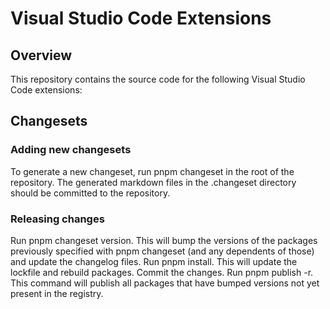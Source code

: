 # Visual Studio Code Extensions

## Overview

This repository contains the source code for the following Visual Studio Code extensions:


## Changesets

### Adding new changesets

To generate a new changeset, run pnpm changeset in the root of the repository. The generated markdown files in the .changeset directory should be committed to the repository.

### Releasing changes

Run pnpm changeset version. This will bump the versions of the packages previously specified with pnpm changeset (and any dependents of those) and update the changelog files.
Run pnpm install. This will update the lockfile and rebuild packages.
Commit the changes.
Run pnpm publish -r. This command will publish all packages that have bumped versions not yet present in the registry.
